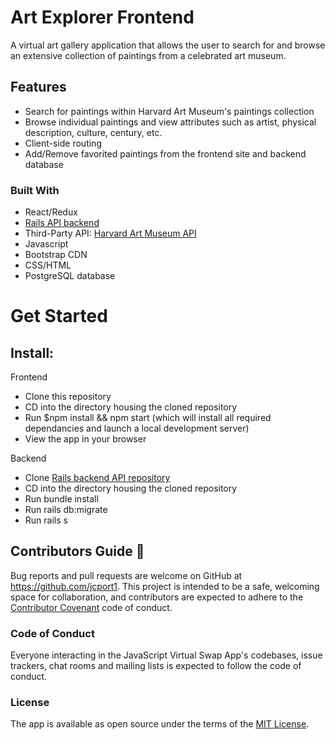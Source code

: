 # Art Explorer Frontend

A virtual art gallery application that allows the user to search for and browse an extensive collection of paintings from a celebrated art museum.

## Features 

* Search for paintings within Harvard Art Museum's paintings collection
* Browse individual paintings and view attributes such as artist, physical description, culture, century, etc. 
* Client-side routing 
* Add/Remove favorited paintings from the frontend site and backend database 

### Built With 

* React/Redux
* [Rails API backend](https://github.com/jcport1/react-backend)
* Third-Party API: [Harvard Art Museum API](https://harvardartmuseums.org/collections/api)
* Javascript
* Bootstrap CDN
* CSS/HTML
* PostgreSQL database

# Get Started

## Install:

Frontend 
* Clone this repository
* CD into the directory housing the cloned repository 
* Run $npm install && npm start (which will install all required dependancies and launch a local development server)
* View the app in your browser

Backend 
* Clone [Rails backend API repository](https://github.com/jcport1/react-backend)
* CD into the directory housing the cloned repository 
* Run bundle install
* Run rails db:migrate
* Run rails s

## Contributors Guide 👋

Bug reports and pull requests are welcome on GitHub at https://github.com/jcport1. This project is intended to be a safe, welcoming space for collaboration, and contributors are expected to adhere to the [Contributor Covenant](http://contributor-covenant.org) code of conduct.

### Code of Conduct

Everyone interacting in the JavaScript Virtual Swap App's codebases, issue trackers, chat rooms and mailing lists is expected to follow the code of conduct.

### License

The app is available as open source under the terms of the [MIT License](https://opensource.org/licenses/MIT).
